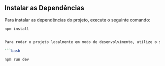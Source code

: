 ## Instalar as Dependências

Para instalar as dependências do projeto, execute o seguinte comando:

```bash
npm install


Para rodar o projeto localmente em modo de desenvolvimento, utilize o seguinte comando:

```bash

npm run dev